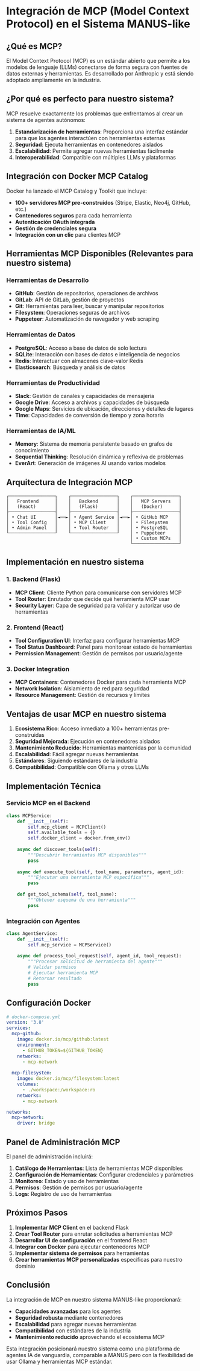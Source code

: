 # Integración de MCP (Model Context Protocol) en el Sistema MANUS-like

## ¿Qué es MCP?

El Model Context Protocol (MCP) es un estándar abierto que permite a los modelos de lenguaje (LLMs) conectarse de forma segura con fuentes de datos externas y herramientas. Es desarrollado por Anthropic y está siendo adoptado ampliamente en la industria.

## ¿Por qué es perfecto para nuestro sistema?

MCP resuelve exactamente los problemas que enfrentamos al crear un sistema de agentes autónomos:

1. **Estandarización de herramientas**: Proporciona una interfaz estándar para que los agentes interactúen con herramientas externas
2. **Seguridad**: Ejecuta herramientas en contenedores aislados
3. **Escalabilidad**: Permite agregar nuevas herramientas fácilmente
4. **Interoperabilidad**: Compatible con múltiples LLMs y plataformas

## Integración con Docker MCP Catalog

Docker ha lanzado el MCP Catalog y Toolkit que incluye:

- **100+ servidores MCP pre-construidos** (Stripe, Elastic, Neo4j, GitHub, etc.)
- **Contenedores seguros** para cada herramienta
- **Autenticación OAuth integrada**
- **Gestión de credenciales segura**
- **Integración con un clic** para clientes MCP

## Herramientas MCP Disponibles (Relevantes para nuestro sistema)

### Herramientas de Desarrollo
- **GitHub**: Gestión de repositorios, operaciones de archivos
- **GitLab**: API de GitLab, gestión de proyectos
- **Git**: Herramientas para leer, buscar y manipular repositorios
- **Filesystem**: Operaciones seguras de archivos
- **Puppeteer**: Automatización de navegador y web scraping

### Herramientas de Datos
- **PostgreSQL**: Acceso a base de datos de solo lectura
- **SQLite**: Interacción con bases de datos e inteligencia de negocios
- **Redis**: Interactuar con almacenes clave-valor Redis
- **Elasticsearch**: Búsqueda y análisis de datos

### Herramientas de Productividad
- **Slack**: Gestión de canales y capacidades de mensajería
- **Google Drive**: Acceso a archivos y capacidades de búsqueda
- **Google Maps**: Servicios de ubicación, direcciones y detalles de lugares
- **Time**: Capacidades de conversión de tiempo y zona horaria

### Herramientas de IA/ML
- **Memory**: Sistema de memoria persistente basado en grafos de conocimiento
- **Sequential Thinking**: Resolución dinámica y reflexiva de problemas
- **EverArt**: Generación de imágenes AI usando varios modelos

## Arquitectura de Integración MCP

```
┌─────────────────┐    ┌─────────────────┐    ┌─────────────────┐
│   Frontend      │    │   Backend       │    │   MCP Servers   │
│   (React)       │    │   (Flask)       │    │   (Docker)      │
├─────────────────┤    ├─────────────────┤    ├─────────────────┤
│ • Chat UI       │◄──►│ • Agent Service │◄──►│ • GitHub MCP    │
│ • Tool Config   │    │ • MCP Client    │    │ • Filesystem    │
│ • Admin Panel   │    │ • Tool Router   │    │ • PostgreSQL    │
└─────────────────┘    └─────────────────┘    │ • Puppeteer     │
                                              │ • Custom MCPs   │
                                              └─────────────────┘
```

## Implementación en nuestro sistema

### 1. Backend (Flask)
- **MCP Client**: Cliente Python para comunicarse con servidores MCP
- **Tool Router**: Enrutador que decide qué herramienta MCP usar
- **Security Layer**: Capa de seguridad para validar y autorizar uso de herramientas

### 2. Frontend (React)
- **Tool Configuration UI**: Interfaz para configurar herramientas MCP
- **Tool Status Dashboard**: Panel para monitorear estado de herramientas
- **Permission Management**: Gestión de permisos por usuario/agente

### 3. Docker Integration
- **MCP Containers**: Contenedores Docker para cada herramienta MCP
- **Network Isolation**: Aislamiento de red para seguridad
- **Resource Management**: Gestión de recursos y límites

## Ventajas de usar MCP en nuestro sistema

1. **Ecosistema Rico**: Acceso inmediato a 100+ herramientas pre-construidas
2. **Seguridad Mejorada**: Ejecución en contenedores aislados
3. **Mantenimiento Reducido**: Herramientas mantenidas por la comunidad
4. **Escalabilidad**: Fácil agregar nuevas herramientas
5. **Estándares**: Siguiendo estándares de la industria
6. **Compatibilidad**: Compatible con Ollama y otros LLMs

## Implementación Técnica

### Servicio MCP en el Backend

```python
class MCPService:
    def __init__(self):
        self.mcp_client = MCPClient()
        self.available_tools = {}
        self.docker_client = docker.from_env()
    
    async def discover_tools(self):
        """Descubrir herramientas MCP disponibles"""
        pass
    
    async def execute_tool(self, tool_name, parameters, agent_id):
        """Ejecutar una herramienta MCP específica"""
        pass
    
    def get_tool_schema(self, tool_name):
        """Obtener esquema de una herramienta"""
        pass
```

### Integración con Agentes

```python
class AgentService:
    def __init__(self):
        self.mcp_service = MCPService()
    
    async def process_tool_request(self, agent_id, tool_request):
        """Procesar solicitud de herramienta del agente"""
        # Validar permisos
        # Ejecutar herramienta MCP
        # Retornar resultado
        pass
```

## Configuración Docker

```yaml
# docker-compose.yml
version: '3.8'
services:
  mcp-github:
    image: docker.io/mcp/github:latest
    environment:
      - GITHUB_TOKEN=${GITHUB_TOKEN}
    networks:
      - mcp-network
  
  mcp-filesystem:
    image: docker.io/mcp/filesystem:latest
    volumes:
      - ./workspace:/workspace:ro
    networks:
      - mcp-network

networks:
  mcp-network:
    driver: bridge
```

## Panel de Administración MCP

El panel de administración incluirá:

1. **Catálogo de Herramientas**: Lista de herramientas MCP disponibles
2. **Configuración de Herramientas**: Configurar credenciales y parámetros
3. **Monitoreo**: Estado y uso de herramientas
4. **Permisos**: Gestión de permisos por usuario/agente
5. **Logs**: Registro de uso de herramientas

## Próximos Pasos

1. **Implementar MCP Client** en el backend Flask
2. **Crear Tool Router** para enrutar solicitudes a herramientas MCP
3. **Desarrollar UI de configuración** en el frontend React
4. **Integrar con Docker** para ejecutar contenedores MCP
5. **Implementar sistema de permisos** para herramientas
6. **Crear herramientas MCP personalizadas** específicas para nuestro dominio

## Conclusión

La integración de MCP en nuestro sistema MANUS-like proporcionará:

- **Capacidades avanzadas** para los agentes
- **Seguridad robusta** mediante contenedores
- **Escalabilidad** para agregar nuevas herramientas
- **Compatibilidad** con estándares de la industria
- **Mantenimiento reducido** aprovechando el ecosistema MCP

Esta integración posicionará nuestro sistema como una plataforma de agentes IA de vanguardia, comparable a MANUS pero con la flexibilidad de usar Ollama y herramientas MCP estándar.


